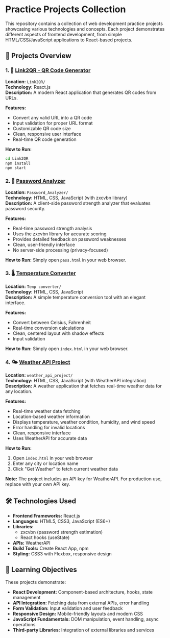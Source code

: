 # Practice Projects Collection

This repository contains a collection of web development practice projects showcasing various technologies and concepts. Each project demonstrates different aspects of frontend development, from simple HTML/CSS/JavaScript applications to React-based projects.

## 📁 Projects Overview

### 1. 🔗 [Link2QR - QR Code Generator](https://link2qr.onrender.com/)
**Location:** `Link2QR/`  
**Technology:** React.js  
**Description:** A modern React application that generates QR codes from URLs.

**Features:**
- Convert any valid URL into a QR code
- Input validation for proper URL format
- Customizable QR code size
- Clean, responsive user interface
- Real-time QR code generation

**How to Run:**
```bash
cd Link2QR
npm install
npm start
```

### 2. 🔐 [Password Analyzer](https://pass-o-meter.onrender.com)
**Location:** `Password_Analyzer/`  
**Technology:** HTML, CSS, JavaScript (with zxcvbn library)  
**Description:** A client-side password strength analyzer that evaluates password security.

**Features:**
- Real-time password strength analysis
- Uses the zxcvbn library for accurate scoring
- Provides detailed feedback on password weaknesses
- Clean, user-friendly interface
- No server-side processing (privacy-focused)

**How to Run:**
Simply open `pass.html` in your web browser.

### 3. 🌡️ [Temperature Converter](https://temp-calc.onrender.com)
**Location:** `Temp converter/`  
**Technology:** HTML, CSS, JavaScript  
**Description:** A simple temperature conversion tool with an elegant interface.

**Features:**
- Convert between Celsius, Fahrenheit
- Real-time conversion calculations
- Clean, centered layout with shadow effects
- Input validation

**How to Run:**
Simply open `index.html` in your web browser.

### 4. 🌤️ [Weather API Project](https://weather-fetch-rrnc.onrender.com)
**Location:** `weather_api_project/`  
**Technology:** HTML, CSS, JavaScript (with WeatherAPI integration)  
**Description:** A weather application that fetches real-time weather data for any location.

**Features:**
- Real-time weather data fetching
- Location-based weather information
- Displays temperature, weather condition, humidity, and wind speed
- Error handling for invalid locations
- Clean, responsive interface
- Uses WeatherAPI for accurate data

**How to Run:**
1. Open `index.html` in your web browser
2. Enter any city or location name
3. Click "Get Weather" to fetch current weather data

**Note:** The project includes an API key for WeatherAPI. For production use, replace with your own API key.

## 🛠️ Technologies Used

- **Frontend Frameworks:** React.js
- **Languages:** HTML5, CSS3, JavaScript (ES6+)
- **Libraries:** 
  - zxcvbn (password strength estimation)
  - React hooks (useState)
- **APIs:** WeatherAPI
- **Build Tools:** Create React App, npm
- **Styling:** CSS3 with Flexbox, responsive design


## 🎯 Learning Objectives

These projects demonstrate:
- **React Development:** Component-based architecture, hooks, state management
- **API Integration:** Fetching data from external APIs, error handling
- **Form Validation:** Input validation and user feedback
- **Responsive Design:** Mobile-friendly layouts and modern CSS
- **JavaScript Fundamentals:** DOM manipulation, event handling, async operations
- **Third-party Libraries:** Integration of external libraries and services



